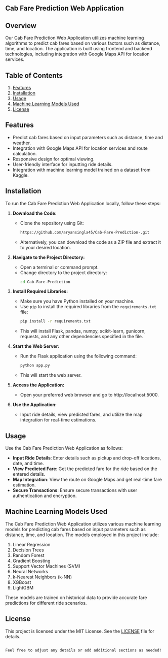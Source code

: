 ## Cab Fare Prediction Web Application

## Overview

Our Cab Fare Prediction Web Application utilizes machine learning algorithms to predict cab fares based on various factors such as distance, time, and location. The application is built using frontend and backend technologies, including integration with Google Maps API for location services.

## Table of Contents

1. [Features](#features)
2. [Installation](#installation)
3. [Usage](#usage)
4. [Machine Learning Models Used](#machine-learning-models-used)
5. [License](#license)


## Features

- Predict cab fares based on input parameters such as distance, time and weather.
- Integration with Google Maps API for location services and route calculation.
- Responsive design for optimal viewing.
- User-friendly interface for inputting ride details.
- Integration with machine learning model trained on a dataset from Kaggle.

## Installation
To run the Cab Fare Prediction Web Application locally, follow these steps:

1. **Download the Code:**
   - Clone the repository using Git:
     ```bash
     https://github.com/aryansingla45/Cab-Fare-Prediction-.git
     ```
   - Alternatively, you can download the code as a ZIP file and extract it to your desired location.

2. **Navigate to the Project Directory:**
   - Open a terminal or command prompt.
   - Change directory to the project directory:
     ```bash
     cd Cab-Fare-Prediction
     ```

3. **Install Required Libraries:**
   - Make sure you have Python installed on your machine.
   - Use `pip` to install the required libraries from the `requirements.txt` file:
     ```bash
     pip install -r requirements.txt
     ```
   - This will install Flask, pandas, numpy, scikit-learn, gunicorn, requests, and any other dependencies specified in the file.

4. **Start the Web Server:**
   - Run the Flask application using the following command:
     ```bash
     python app.py
     ```
   - This will start the web server.

5. **Access the Application:**
   - Open your preferred web browser and go to http://localhost:5000.

6. **Use the Application:**
   - Input ride details, view predicted fares, and utilize the map integration for real-time estimations.

## Usage

Use the Cab Fare Prediction Web Application as follows:

- **Input Ride Details**: Enter details such as pickup and drop-off locations, date, and time.
- **View Predicted Fare**: Get the predicted fare for the ride based on the entered details.
- **Map Integration**: View the route on Google Maps and get real-time fare estimation.
- **Secure Transactions**: Ensure secure transactions with user authentication and encryption.

## Machine Learning Models Used

The Cab Fare Prediction Web Application utilizes various machine learning models for predicting cab fares based on input parameters such as distance, time, and location. The models employed in this project include:

1. Linear Regression
2. Decision Trees
3. Random Forest
4. Gradient Boosting
5. Support Vector Machines (SVM)
6. Neural Networks
7. k-Nearest Neighbors (k-NN)
8. XGBoost
9. LightGBM

These models are trained on historical data to provide accurate fare predictions for different ride scenarios.

## License

This project is licensed under the MIT License. See the [LICENSE](LICENSE) file for details.


```

Feel free to adjust any details or add additional sections as needed!
